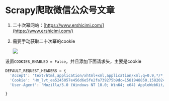# Scrapy爬取微信公众号文章

1. 二十次幂网站：[https://www.ershicimi.com/](https://www.ershicimi.com/)

2. 需要手动获取二十次幂的cookie

   ![](https://i.loli.net/2020/03/06/qau49UWC7hmLfrX.png)

设置`COOKIES_ENABLED = False`，并且添加下面请求头，主要是cookie

```python
DEFAULT_REQUEST_HEADERS = {
  'Accept': 'text/html,application/xhtml+xml,application/xml;q=0.9,*/*;q=0.8',
  'Cookie': 'Hm_lvt_ea5245057e456d6e5fe2fa739275b9dc=1581948850,1582024518,1583159670,1583399342; remember_token=820|bccb5ef3d5babaf6c943ce4a628f98e8e388e4c70fd2e50a76f4716741d957c1e8c4fe1e886e224b88126aa28c5238ad73918e48aab674ae15177477beece897; session=.eJwlj0FqBDEMBP_i8x5sWZas_cxiSW0SAgnM7J5C_p4hgb5WUf1dHvvA-Vbuz-OFW3m8Z7mXGETCrpwNq0mQos2pg5kIudMAck0b0Z1A1Z0ZBF6a2zzimpkRRSIXuNfdhatKI4SJr4GoTHo5-0TjmqMqtq8-Wop7K7cS57Efz68PfF49WlWbi1md6R4yMGws8ykai_siATz_uNeJ4__EpFp-fgGXAEBu.XmEk-A.lepbK3X_Bv7o8PczsbZF2ZqNSi0; Hm_lpvt_ea5245057e456d6e5fe2fa739275b9dc=1583425528',
  'User-Agent': 'Mozilla/5.0 (Windows NT 10.0; Win64; x64) AppleWebKit/537.36 (KHTML, like Gecko) Chrome/80.0.3987.132 Safari/537.36'

}
```


